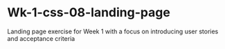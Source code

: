 # Wk-1-css-08-landing-page
Landing page exercise for Week 1 with a focus on introducing user stories and acceptance criteria

